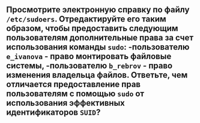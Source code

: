 ## Просмотрите электронную справку по файлу `/etc/sudoers`. Отредактируйте его таким образом, чтобы предоставить следующим пользователям дополнительные права за счет использования команды `sudo`: -пользователю `e_ivanova` - право монтировать файловые системы, -пользователю `b_rebrov` - право изменения владельца файлов. Ответьте, чем отличается предоставление прав пользователям с помощью `sudo` от использования эффективных идентификаторов `SUID`?

